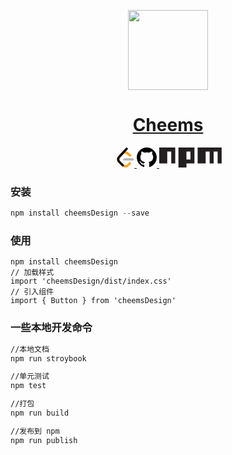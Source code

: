 
<p align="center">
  <a href="https://github.com/lyx123v">
    <picture>
      <source media="(prefers-color-scheme: dark)" srcset="https://avatars.githubusercontent.com/u/80753310?s=400&u=793a60c7e26e0c51b2efe5eaeaa75fc002e45e03&v=4">
      <img src="https://avatars.githubusercontent.com/u/80753310?s=400&u=793a60c7e26e0c51b2efe5eaeaa75fc002e45e03&v=4" height="128">
    </picture>
    <h1 align="center">Cheems</h1>
  </a>
</p>
<p align="center">
  <a aria-label="Vercel logo" href="https://leetcode.cn/u/lyx123v/">
    <svg width="32" height="32" viewBox="0 0 88 101" fill="none" xmlns="http://www.w3.org/2000/svg" class="h-full w-auto max-w-none"><path d="M68.4876 75.8086C70.7358 73.5637 74.375 73.5696 76.616 75.8217C78.857 78.0738 78.8511 81.7194 76.6029 83.9642L66.6199 93.9326C57.4098 103.129 42.3911 103.263 33.0256 94.2424C32.9715 94.1905 28.8012 90.1015 15.044 76.6115C5.89166 67.6374 4.97987 53.2774 13.5925 44.0559L29.6506 26.8617C38.1985 17.7086 53.9552 16.7082 63.7285 24.6118L78.3131 36.4069C80.783 38.4043 81.1688 42.0294 79.1748 44.5036C77.1808 46.9778 73.5621 47.3642 71.0922 45.3667L56.5077 33.5717C51.3965 29.4383 42.4555 30.006 38.0451 34.7287L21.9867 51.9232C17.7939 56.4124 18.2531 63.6445 23.085 68.3823C33.1872 78.2883 40.9729 85.9224 40.9819 85.931C45.8509 90.6207 53.7239 90.5508 58.5045 85.777L68.4876 75.8086Z" fill="#FFA116"></path><path fill-rule="evenodd" clip-rule="evenodd" d="M44.2359 65.8329C41.0616 65.8329 38.4883 63.2551 38.4883 60.0752C38.4883 56.8954 41.0616 54.3176 44.2359 54.3176H86.6247C89.799 54.3176 92.3723 56.8954 92.3723 60.0752C92.3723 63.2551 89.799 65.8329 86.6247 65.8329H44.2359Z" fill="#B3B3B3"></path><path fill-rule="evenodd" clip-rule="evenodd" d="M52.1745 2.74414C54.3432 0.422038 57.9804 0.300713 60.2984 2.47315C62.6165 4.64558 62.7376 8.28912 60.5689 10.6112L21.9869 51.9233C17.7939 56.4122 18.2531 63.6443 23.0847 68.3823L40.9025 85.8543C43.1709 88.0787 43.2097 91.724 40.9892 93.9964C38.7687 96.2688 35.1297 96.3077 32.8613 94.0833L15.0435 76.6112C5.89165 67.6366 4.97986 53.2768 13.5929 44.0559L52.1745 2.74414Z" fill="black"></path></path></svg>
  </a>
  <a aria-label="NPM version" href="https://github.com/lyx123v/cheems-design">
    <svg height="32" aria-hidden="true" viewBox="0 0 16 16" version="1.1" width="32" data-view-component="true" class="octicon octicon-mark-github v-align-middle color-fg-default">
    <path d="M8 0c4.42 0 8 3.58 8 8a8.013 8.013 0 0 1-5.45 7.59c-.4.08-.55-.17-.55-.38 0-.27.01-1.13.01-2.2 0-.75-.25-1.23-.54-1.48 1.78-.2 3.65-.88 3.65-3.95 0-.88-.31-1.59-.82-2.15.08-.2.36-1.02-.08-2.12 0 0-.67-.22-2.2.82-.64-.18-1.32-.27-2-.27-.68 0-1.36.09-2 .27-1.53-1.03-2.2-.82-2.2-.82-.44 1.1-.16 1.92-.08 2.12-.51.56-.82 1.28-.82 2.15 0 3.06 1.86 3.75 3.64 3.95-.23.2-.44.55-.51 1.07-.46.21-1.61.55-2.33-.66-.15-.24-.6-.83-1.23-.82-.67.01-.27.38.01.53.34.19.73.9.82 1.13.16.45.68 1.31 2.69.94 0 .67.01 1.3.01 1.49 0 .21-.15.45-.55.38A7.995 7.995 0 0 1 0 8c0-4.42 3.58-8 8-8Z"></path>
</svg>
  </a>
  <a aria-label="License" href="https://www.npmjs.com/~lyx123v">
    <svg height="32" viewBox="0 0 780 250" aria-hidden="true"><path fill="#231F20" d="M240,250h100v-50h100V0H240V250z M340,50h50v100h-50V50z M480,0v200h100V50h50v150h50V50h50v150h50V0H480z M0,200h100V50h50v150h50V0H0V200z"></path></svg>
  </a>
</p>

### 安装
~~~javascript
npm install cheemsDesign --save
~~~

### 使用
```
npm install cheemsDesign
// 加载样式
import 'cheemsDesign/dist/index.css'
// 引入组件
import { Button } from 'cheemsDesign'
```
### 一些本地开发命令

~~~bash
//本地文档
npm run stroybook

//单元测试
npm test

//打包
npm run build

//发布到 npm
npm run publish
~~~